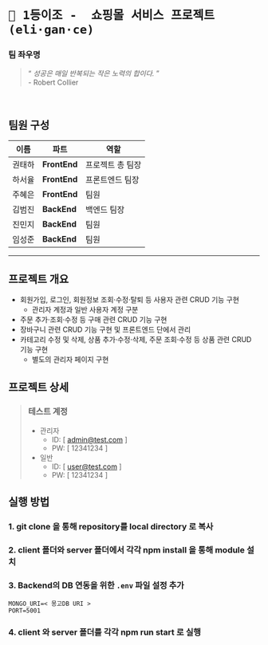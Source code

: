 # `🥇 1등이조 -  쇼핑몰 서비스 프로젝트 (eli·gan·ce)`
### 팀 좌우명
 > “ *성공은 매일 반복되는 작은 노력의 합이다.* ” 
 <br>\- Robert Collier

<br>

## 팀원 구성
| 이름 | 파트 | 역할 |
|---|---|---|
권태하| **FrontEnd** | 프로젝트 총 팀장
하서율| **FrontEnd** | 프론트엔드 팀장
주혜은| **FrontEnd** | 팀원
김범진| **BackEnd** | 백엔드 팀장
진민지| **BackEnd** | 팀원
임성준| **BackEnd** | 팀원

--- 
## 프로젝트 개요
- 회원가입, 로그인, 회원정보 조회·수정·탈퇴 등 사용자 관련 CRUD 기능 구현
    - 관리자 계정과 일반 사용자 계정 구분
- 주문 추가·조회·수정 등 구매 관련 CRUD 기능 구현
- 장바구니 관련 CRUD 기능 구현 및 프론트엔드 단에서 관리 
- 카테고리 수정 및 삭제, 상품 추가·수정·삭제, 주문 조회·수정 등 상품 관련 CRUD 기능 구현
    - 별도의 관리자 페이지 구현

## 프로젝트 상세
> ### 테스트 계정
> - 관리자
>    - ID: [ admin@test.com ]
>    - PW: [ 12341234 ] 
>- 일반
>    - ID: [ user@test.com ]
>    - PW: [ 12341234 ]

## 실행 방법

### 1. git clone 을 통해 repository를 local directory 로 복사

### 2. client 폴더와 server 폴더에서 각각 npm install 을 통해 module 설치

### 3. Backend의 DB 연동을 위한 `.env` 파일 설정 추가
```
MONGO_URI=< 몽고DB URI >
PORT=5001
```
### 4. client 와 server 폴더를 각각 npm run start 로 실행